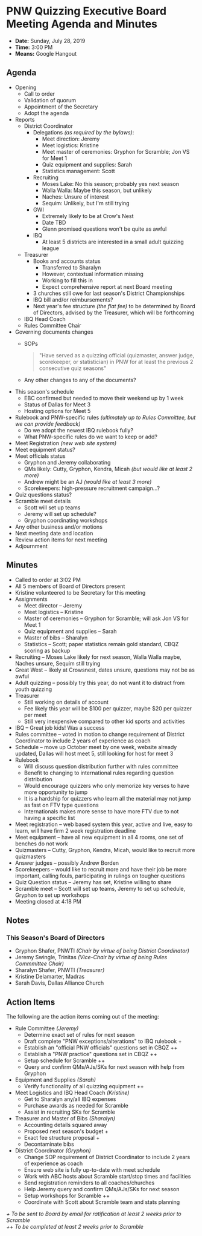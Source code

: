 # PNW Quizzing Executive Board Meeting Agenda and Minutes

- **Date:** Sunday, July 28, 2019
- **Time:** 3:00 PM
- **Means:** Google Hangout

## Agenda

- Opening
    - Call to order
    - Validation of quorum
    - Appointment of the Secretary
    - Adopt the agenda
- Reports
    - District Coordinator
        - Delegations *(as required by the bylaws)*:
            - Meet direction: Jeremy
            - Meet logistics: Kristine
            - Meet master of ceremonies: Gryphon for Scramble; Jon VS for Meet 1
            - Quiz equipment and supplies: Sarah
            - Statistics management: Scott
        - Recruiting
            - Moses Lake: No this season; probably yes next season
            - Walla Walla: Maybe this season, but unlikely
            - Naches: Unsure of interest
            - Sequim: Unlikely, but I'm still trying
        - GWI
            - Extremely likely to be at Crow's Nest
            - Date TBD
            - Glenn promised questions won't be quite as awful
        - IBQ
            - At least 5 districts are interested in a small adult quizzing league
    - Treasurer
        - Books and accounts status
            - Transferred to Sharalyn
            - However, contextual information missing
            - Working to fill this in
            - Expect comprehensive report at next Board meeting
        - 3 churches still owe for last season's District Championships
        - IBQ bill and/or reimbursements?
        - Next year's fee structure *(the flat fee)* to be determined by Board of Directors, advised by the Treasurer, which will be forthcoming
    - IBQ Head Coach
    - Rules Committee Chair
- Governing documents changes
    - SOPs

        > "Have served as a quizzing official (quizmaster, answer judge, scorekeeper, or statistician) in PNW for at least the previous 2 consecutive quiz seasons"

    - Any other changes to any of the documents?
- This season's schedule
    - EBC confirmed but needed to move their weekend up by 1 week
    - Status of Dallas for Meet 3
    - Hosting options for Meet 5
- Rulebook and PNW-specific rules *(ultimately up to Rules Committee, but we can provide feedback)*
    - Do we adopt the newest IBQ rulebook fully?
    - What PNW-specific rules do we want to keep or add?
- Meet Registration *(new web site system)*
- Meet equipment status?
- Meet officials status
    - Gryphon and Jeremy collaborating
    - QMs likely: Cutty, Gryphon, Kendra, Micah *(but would like at least 2 more)*
    - Andrew might be an AJ *(would like at least 3 more)*
    - Scorekeepers: high-pressure recruitment campaign...?
- Quiz questions status?
- Scramble meet details
    - Scott will set up teams
    - Jeremy will set up schedule?
    - Gryphon coordinating workshops
- Any other business and/or motions
- Next meeting date and location
- Review action items for next meeting
- Adjournment

## Minutes

- Called to order at 3:02 PM
- All 5 members of Board of Directors present
- Kristine volunteered to be Secretary for this meeting
- Assignments
    - Meet director – Jeremy
    - Meet logistics – Kristine
    - Master of ceremonies – Gryphon for Scramble; will ask Jon VS for Meet 1
    - Quiz equipment and supplies – Sarah
    - Master of bibs – Sharalyn
    - Statistics – Scott; paper statistics remain gold standard, CBQZ scoring as backup
- Recruiting – Moses Lake likely for next season, Walla Walla maybe, Naches unsure, Sequim still trying
- Great West – likely at Crowsnest, dates unsure, questions may not be as awful
- Adult quizzing – possibly try this year, do not want it to distract from youth quizzing
- Treasurer
    - Still working on details of account
    - Fee likely this year will be $100 per quizzer, maybe $20 per quizzer per meet
    - Still very inexpensive compared to other kid sports and activities
- IBQ – Great job kids! Was a success
- Rules committee – voted in motion to change requirement of District Coordinator to include 2 years of experience as coach
- Schedule – move up October meet by one week, website already updated, Dallas will host meet 5, still looking for host for meet 3
- Rulebook
    - Will discuss question distribution further with rules committee
    - Benefit to changing to international rules regarding question distribution
    - Would encourage quizzers who only memorize key verses to have more opportunity to jump
    - It is a hardship for quizzers who learn all the material may not jump as fast on FTV type questions
    - Internationals makes more sense to have more FTV due to not having a specific list
- Meet registration – web based system this year, active and live, easy to learn, will have firm 2 week registration deadline
- Meet equipment – have all new equipment in all 4 rooms, one set of benches do not work
- Quizmasters – Cutty, Gryphon, Kendra, Micah, would like to recruit more quizmasters
- Answer judges – possibly Andrew Borden
- Scorekeepers – would like to recruit more and have their job be more important, calling fouls, participating in rulings on tougher questions
- Quiz Question status – Jeremy has set, Kristine willing to share
- Scramble meet – Scott will set up teams, Jeremy to set up schedule, Gryphon to set up workshops
- Meeting closed at 4:18 PM

## Notes

### This Season's Board of Directors

- Gryphon Shafer, PNWTI *(Chair by virtue of being District Coordinator)*
- Jeremy Swingle, Trinitas *(Vice-Chair by virtue of being Rules Commmittee Chair)*
- Sharalyn Shafer, PNWTI *(Treasurer)*
- Kristine Delamarter, Madras
- Sarah Davis, Dallas Alliance Church

## Action Items

The following are the action items coming out of the meeting:

- Rule Committee *(Jeremy)*
    - Determine exact set of rules for next season
    - Draft complete "PNW exceptions/alterations" to IBQ rulebook +
    - Establish an "official PNW officials" questions set in CBQZ ++
    - Establish a "PNW practice" questions set in CBQZ ++
    - Setup schedule for Scramble ++
    - Query and confirm QMs/AJs/SKs for next season with help from Gryphon
- Equipment and Supplies *(Sarah)*
    - Verify functionality of all quizzing equipment ++
- Meet Logistics and IBQ Head Coach *(Kristine)*
    - Get to Sharalyn any/all IBQ expenses
    - Purchase awards as needed for Scramble
    - Assist in recruiting SKs for Scramble
- Treasurer and Master of Bibs *(Sharalyn)*
    - Accounting details squared away
    - Proposed next season's budget +
    - Exact fee structure proposal +
    - Decontaminate bibs
- District Coordinator *(Gryphon)*
    - Change SOP requirement of District Coordinator to include 2 years of experience as coach
    - Ensure web site is fully up-to-date with meet schedule
    - Work with ABC hosts about Scramble start/stop times and facilities
    - Send registration reminders to all coaches/churches
    - Help Jeremy query and confirm QMs/AJs/SKs for next season
    - Setup workshops for Scramble ++
    - Coordinate with Scott about Scramble team and stats planning

*+ To be sent to Board by email for ratification at least 2 weeks prior to Scramble<br>
++ To be completed at least 2 weeks prior to Scramble*
